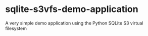 # sqlite-s3vfs-demo-application
A very simple demo application using the Python SQLite S3 virtual filesystem
